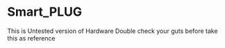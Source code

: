 # Smart_PLUG
This is Untested version of Hardware Double check your guts before take this as reference

